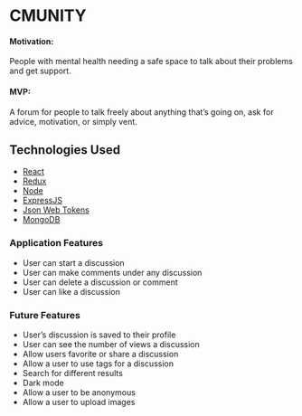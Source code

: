 # CMUNITY

#### Motivation:

People with mental health needing a safe space to talk about their problems and get support.

#### MVP:
A forum for people to talk freely about anything that’s going on, ask for advice, motivation, or simply vent.


## Technologies Used
* [React](https://facebook.github.io/react/)
* [Redux](http://redux.js.org/)
* [Node](https://nodejs.org/en/)
* [ExpressJS](https://expressjs.com/)
* [Json Web Tokens](https://jwt.io/)
* [MongoDB](https://www.mongodb.com/)


### Application Features
* User can start a discussion
* User can make comments under any discussion
* User can delete a discussion or comment
* User can like a discussion

### Future Features
* User’s discussion is saved to their profile
* User can see the number of views a discussion
* Allow users favorite or share a discussion
* Allow a user to use tags for a discussion 
* Search for different results
* Dark mode 
* Allow a user to be anonymous
* Allow a user to upload images
